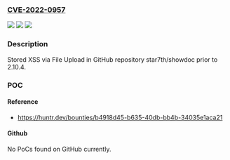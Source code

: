 ### [CVE-2022-0957](https://cve.mitre.org/cgi-bin/cvename.cgi?name=CVE-2022-0957)
![](https://img.shields.io/static/v1?label=Product&message=star7th%2Fshowdoc&color=blue)
![](https://img.shields.io/static/v1?label=Version&message=n%2Fa&color=blue)
![](https://img.shields.io/static/v1?label=Vulnerability&message=CWE-79%20Improper%20Neutralization%20of%20Input%20During%20Web%20Page%20Generation%20('Cross-site%20Scripting')&color=brighgreen)

### Description

Stored XSS via File Upload in GitHub repository star7th/showdoc prior to 2.10.4.

### POC

#### Reference
- https://huntr.dev/bounties/b4918d45-b635-40db-bb4b-34035e1aca21

#### Github
No PoCs found on GitHub currently.

